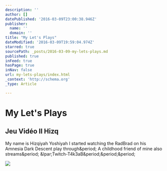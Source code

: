 ```yaml
---
description: ''
author: []
datePublished: '2016-03-09T23:00:38.946Z'
publisher:
  name: ''
  domain: ''
title: "My Let's Plays"
dateModified: '2016-03-09T19:59:04.974Z'
starred: true
sourcePath: _posts/2016-03-09-my-lets-plays.md
published: true
inFeed: true
hasPage: true
inNav: false
url: my-lets-plays/index.html
_context: 'http://schema.org'
_type: Article

---
```

# My Let's Plays

<article style=""><h1>Jeu Vidéo II Hizq</h1><p>My name is Hizqiyah Yoshiyah I started watching the RadBrad on his Amnesia Dark Descent play through&amp;period; A childhood friend of mine also streams&amp;period; &amp;lpar;Twitch-T4k3aB&amp;period;&amp;period;&amp;period;</p><img src="https://yt3.ggpht.com/-QnZgy_pu8jQ/AAAAAAAAAAI/AAAAAAAAAAA/T76jwCMy2Eo/s900-c-k-no/photo.jpg" /></article>